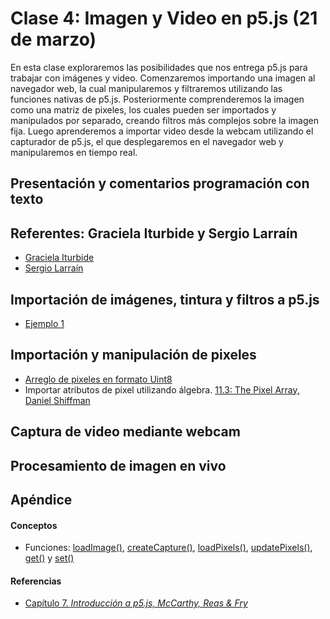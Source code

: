 # Clase 4: Imagen y Video en p5.js (21 de marzo)
En esta clase exploraremos las posibilidades que nos entrega p5.js para trabajar con imágenes y video. Comenzaremos importando una imagen al navegador web, la cual manipularemos y filtraremos utilizando las funciones nativas de p5.js. Posteriormente comprenderemos la imagen como una matriz de pixeles, los cuales pueden ser importados y manipulados por separado, creando filtros más complejos sobre la imagen fija. Luego aprenderemos a importar video desde la webcam utilizando el capturador de p5.js, el que desplegaremos en el navegador web y manipularemos en tiempo real.
## Presentación y comentarios programación con texto
## Referentes: Graciela Iturbide y Sergio Larraín
- [Graciela Iturbide](https://es.wikipedia.org/wiki/Graciela_Iturbide)
- [Sergio Larraín](https://es.wikipedia.org/wiki/Sergio_Larra%C3%ADn)
## Importación de imágenes, tintura y filtros a p5.js
- [Ejemplo 1](https://github.com/guillemontecinos/programacion_creativa_p5js/blob/master/clases/clase_4/clase_4_ejemplos/clase_4_ejemplo_1.js)
## Importación y manipulación de pixeles
- [Arreglo de pixeles en formato Uint8](https://developer.mozilla.org/en-US/docs/Web/JavaScript/Reference/Global_Objects/Uint8ClampedArray)
- Importar atributos de pixel utilizando álgebra. [11.3: The Pixel Array, Daniel Shiffman](https://www.youtube.com/watch?v=nMUMZ5YRxHI)
## Captura de video mediante webcam
## Procesamiento de imagen en vivo
## Apéndice
#### Conceptos
- Funciones: [loadImage()](https://p5js.org/es/reference/#/p5/loadImage), [createCapture()](https://p5js.org/es/reference/#/p5/createCapture), [loadPixels()](https://p5js.org/es/reference/#/p5/loadPixels), [updatePixels()](https://p5js.org/es/reference/#/p5/updatePixels), [get()](https://p5js.org/es/reference/#/p5/get) y [set()](https://p5js.org/es/reference/#/p5/set)
#### Referencias
- [Capítulo 7. *Introducción a p5.js, McCarthy, Reas & Fry*](https://github.com/processing/p5.js-getting-started-es/blob/master/v1.0.2.pdf)

